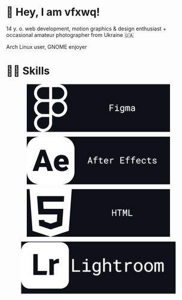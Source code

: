 # 👋 Hey, I am vfxwq!
14 y. o. web development, motion graphics & design enthusiast + occasional amateur photographer from Ukraine 🇺🇦

Arch Linux user, GNOME enjoyer
# 👨‍💻 Skills

<div style="text-align: center;">
  <img src="https://github.com/vfXwq/images-for-readme/blob/main/Frame%201.png" style="display: inline-block; margin: 0 10px 10px 0;">
  <img src="https://github.com/vfXwq/images-for-readme/blob/main/Frame%202.png" style="display: inline-block; margin: 0 10px 10px 0;">
  <img src="https://github.com/vfXwq/images-for-readme/blob/main/Frame%203.png" style="margin: 0 10px 10px 0;">
  <img src="https://github.com/vfXwq/images-for-readme/blob/main/Frame%204.png" style="display: inline-block; margin: 0 10px 10px 0;">
</div>
